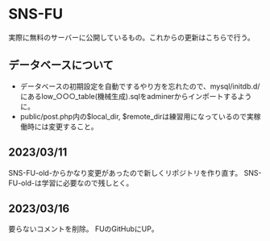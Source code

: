 # SNS-FU
実際に無料のサーバーに公開しているもの。これからの更新はこちらで行う。

## データベースについて
- データベースの初期設定を自動でするやり方を忘れたので、mysql/initdb.d/にあるlow_○○○_table(機械生成).sqlをadminerからインポートするように。
- public/post.php内の$local_dir, $remote_dirは練習用になっているので実稼働時には変更すること。








## 2023/03/11
SNS-FU-old-からかなり変更があったので新しくリポジトリを作り直す。
SNS-FU-old-は学習に必要なので残しとく。

## 2023/03/16
要らないコメントを削除。
FUのGitHubにUP。
